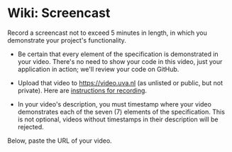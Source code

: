 # Wiki: Screencast

Record a screencast not to exceed 5 minutes in length, in which you demonstrate your project's functionality.

- Be certain that every element of the specification is demonstrated in your video. There's no need to show your code in this video, just your application in action; we'll review your code on GitHub.

- Upload that video to <https://video.uva.nl> (as unlisted or public, but not private). Here are [instructions for recording](/screencast).

- In your video's description, you must timestamp where your video demonstrates each of the seven (7) elements of the specification. This is not optional, videos without timestamps in their description will be rejected.

Below, paste the URL of your video.
